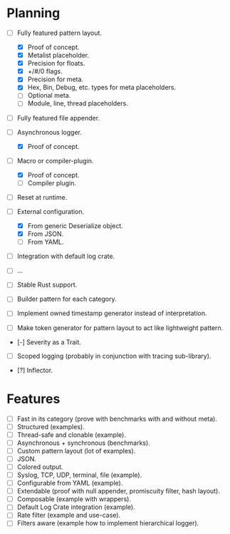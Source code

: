 # Planning
- [ ] Fully featured pattern layout.
  - [x] Proof of concept.
  - [x] Metalist placeholder.
  - [x] Precision for floats.
  - [x] +/#/0 flags.
  - [x] Precision for meta.
  - [x] Hex, Bin, Debug, etc. types for meta placeholders.
  - [ ] Optional meta.
  - [ ] Module, line, thread placeholders.  
- [ ] Fully featured file appender.
- [ ] Asynchronous logger.
  - [x] Proof of concept.
- [ ] Macro or compiler-plugin.
  - [x] Proof of concept.
  - [ ] Compiler plugin.
- [ ] Reset at runtime.
- [ ] External configuration.
  - [x] From generic Deserialize object.
  - [x] From JSON.
  - [ ] From YAML.
- [ ] Integration with default log crate.
- [ ] ...
- [ ] Stable Rust support.
- [ ] Builder pattern for each category.

- [ ] Implement owned timestamp generator instead of interpretation.
- [ ] Make token generator for pattern layout to act like lightweight pattern.
- [-] Severity as a Trait.
- [ ] Scoped logging (probably in conjunction with tracing sub-library).
- [?] Inflector.

# Features
- [ ] Fast in its category (prove with benchmarks with and without meta).
- [ ] Structured (examples).
- [ ] Thread-safe and clonable (example).
- [ ] Asynchronous + synchronous (benchmarks).
- [ ] Custom pattern layout (lot of examples).
- [ ] JSON.
- [ ] Colored output.
- [ ] Syslog, TCP, UDP, terminal, file (example).
- [ ] Configurable from YAML (example).
- [ ] Extendable (proof with null appender, promiscuity filter, hash layout).
- [ ] Composable (example with wrappers).
- [ ] Default Log Crate integration (example).
- [ ] Rate filter (example and use-case).
- [ ] Filters aware (example how to implement hierarchical logger).
